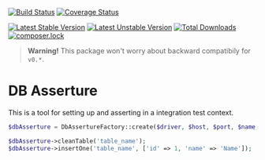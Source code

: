 [![Build Status](https://img.shields.io/travis/bauhausphp/dbasserture.svg?style=flat-square)](https://travis-ci.org/bauhausphp/dbasserture)
[![Coverage Status](https://img.shields.io/coveralls/github/bauhausphp/dbasserture.svg?style=flat-square)](https://coveralls.io/github/bauhausphp/dbasserture?branch=master)

 [![Latest Stable Version](https://poser.pugx.org/bauhaus/dbasserture/v/stable?format=flat-square)](https://packagist.org/packages/bauhaus/dbasserture)
[![Latest Unstable Version](https://poser.pugx.org/bauhaus/dbasserture/v/unstable?format=flat-square)](https://packagist.org/packages/bauhaus/dbasserture)
[![Total Downloads](https://poser.pugx.org/bauhaus/dbasserture/downloads?format=flat-square)](https://packagist.org/packages/bauhaus/dbasserture)
[![composer.lock](https://poser.pugx.org/bauhaus/dbasserture/composerlock?format=flat-square)](https://packagist.org/packages/bauhaus/dbasserture)

> **Warning!** This package won't worry about backward compatibily for `v0.*`.

# DB Asserture

This is a tool for setting up and asserting in a integration test context.

```php
$dbAsserture = DbAssertureFactory::create($driver, $host, $port, $name, $user, $pass);

$dbAsserture->cleanTable('table_name');
$dbAsserture->insertOne('table_name', ['id' => 1, 'name' => 'Name']);
```
